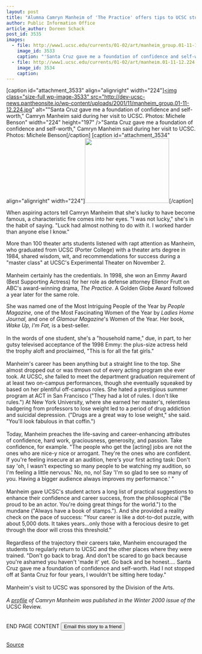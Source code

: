 ```yaml
---
layout: post
title: "Alumna Camryn Manheim of 'The Practice' offers tips to UCSC students"
author: Public Information Office
article_author: Doreen Schack
post_id: 3535
images:
  - file: http://www1.ucsc.edu/currents/01-02/art/manheim_group.01-11-12.224.jpg
    image_id: 3533
    caption: "'Santa Cruz gave me a foundation of confidence and self-worth,' Camryn Manheim said during her visit to UCSC. Photos: Michele Benson"
  - file: http://www1.ucsc.edu/currents/01-02/art/manheim.01-11-12.224.jpg
    image_id: 3534
    caption: 
---
```


[caption id="attachment_3533" align="alignright" width="224"]<a href="http://dev-ucsc-news.pantheonsite.io/wp-content/uploads/2001/11/manheim_group.01-11-12.224.jpg"><img class="size-full wp-image-3533" src="http://dev-ucsc-news.pantheonsite.io/wp-content/uploads/2001/11/manheim_group.01-11-12.224.jpg" alt=""Santa Cruz gave me a foundation of confidence and self-worth," Camryn Manheim said during her visit to UCSC. Photos: Michele Benson" width="224" height="197" /></a>"Santa Cruz gave me a foundation of confidence and self-worth," Camryn Manheim said during her visit to UCSC. Photos: Michele Benson[/caption]
[caption id="attachment_3534" align="alignright" width="224"]<a href="http://dev-ucsc-news.pantheonsite.io/wp-content/uploads/2001/11/manheim.01-11-12.224.jpg"><img class="size-full wp-image-3534" src="http://dev-ucsc-news.pantheonsite.io/wp-content/uploads/2001/11/manheim.01-11-12.224.jpg" alt="" width="224" height="172" /></a>[/caption]
<p>
  When aspiring actors tell Camryn Manheim that she's lucky to have become famous, a characteristic fire comes into her eyes. "I was not lucky," she's in the habit of saying. "Luck had almost nothing to do with it. I worked harder than anyone else I know."
</p>More than 100 theater arts students listened with rapt attention as Manheim, who graduated from UCSC (Porter College) with a theater arts degree in 1984, shared wisdom, wit, and recommendations for success during a "master class" at UCSC's Experimental Theater on November 2.<br>
<br>
Manheim certainly has the credentials. In 1998, she won an Emmy Award (Best Supporting Actress) for her role as defense attorney Ellenor Frutt on ABC's award-winning drama, <i>The Practice</i>. A Golden Globe Award followed a year later for the same role.
<p>
  She was named one of the Most Intriguing People of the Year by <i>People Magazine,</i> one of the Most Fascinating Women of the Year by <i>Ladies Home Journal,</i> and one of <i>Glamour Magazine</i>'s Women of the Year. Her book, <i>Wake Up, I'm Fat,</i> is a best-seller.<br>
  <br>
  In the words of one student, she's a "household name," due, in part, to her gutsy televised acceptance of the 1998 Emmy: the plus-size actress held the trophy aloft and proclaimed, "This is for all the fat girls."<br>
  <br>
  Manheim's career has been anything but a straight line to the top. She almost dropped out or was thrown out of every acting program she ever took. At UCSC, she failed to meet the department graduation requirement of at least two on-campus performances, though she eventually squeaked by based on her plentiful off-campus roles. She hated a prestigious summer program at ACT in San Francisco ("They had a lot of rules. I don't like rules.") At New York University, where she earned her master's, relentless badgering from professors to lose weight led to a period of drug addiction and suicidal depression. ("Drugs are a great way to lose weight," she said. "You'll look fabulous in that coffin.")<br>
  <br>
  Today, Manheim preaches the life-saving and career-enhancing attributes of confidence, hard work, graciousness, generosity, and passion. Take confidence, for example. "The people who get the [acting] jobs are not the ones who are nice-y nice or arrogant. They're the ones who are confident. If you're feeling insecure at an audition, here's your first acting task: Don't say 'oh, I wasn't expecting so many people to be watching my audition, so I'm feeling a little nervous.' No, no, no! Say 'I'm so glad to see so many of you. Having a bigger audience always improves my performance.' "<br>
  <br>
  Manheim gave UCSC's student actors a long list of practical suggestions to enhance their confidence and career success, from the philosophical ("Be proud to be an actor. You're doing great things for the world.") to the mundane ("Always have a book of stamps."). And she provided a reality check on the pace of success: "Your career is like a dot-to-dot puzzle, with about 5,000 dots. It takes years...only those with a ferocious desire to get through the door will cross this threshold."<br>
  <br>
  Regardless of the trajectory their careers take, Manheim encouraged the students to regularly return to UCSC and the other places where they were trained. "Don't go back to brag. And don't be scared to go back because you're ashamed you haven't 'made it' yet. Go back and be honest.... Santa Cruz gave me a foundation of confidence and self-worth. Had I not stopped off at Santa Cruz for four years, I wouldn't be sitting here today."<br>
  <br>
  Manheim's visit to UCSC was sponsored by the Division of the Arts.<br>
  <br>
  <i>A</i> <a href="http://review.ucsc.edu/winter.00/livinglifelarge.html"><i>profile</i></a> <i>of Camryn Manheim was published in the Winter 2000 issue of the</i> UCSC Review.<br>
  <br>
  <br>
  END PAGE CONTENT <input name="t1" size="-1" type="hidden"> <input type="submit" value="Email this story to a friend">
</p>
<p>
  <img align="bottom" alt=" " border="0" height="1" src="../../images/trans.gif" width="385">
</p>
<p><a href="http://www1.ucsc.edu/currents/01-02/11-12/manheim.html" title="Permalink to manheim">Source</a></p>
